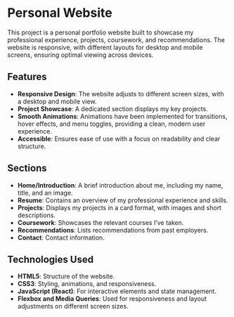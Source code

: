 # Personal Website

This project is a personal portfolio website built to showcase my professional experience, projects, coursework, and recommendations. The website is responsive, with different layouts for desktop and mobile screens, ensuring optimal viewing across devices.

## Features

- **Responsive Design**: The website adjusts to different screen sizes, with a desktop and mobile view.
- **Project Showcase**: A dedicated section displays my key projects.
- **Smooth Animations**: Animations have been implemented for transitions, hover effects, and menu toggles, providing a clean, modern user experience.
- **Accessible**: Ensures ease of use with a focus on readability and clear structure.

## Sections

- **Home/Introduction**: A brief introduction about me, including my name, title, and an image.
- **Resume**: Contains an overview of my professional experience and skills.
- **Projects**: Displays my projects in a card format, with images and short descriptions.
- **Coursework**: Showcases the relevant courses I’ve taken.
- **Recommendations**: Lists recommendations from past employers.
- **Contact**: Contact information.

## Technologies Used

- **HTML5**: Structure of the website.
- **CSS3**: Styling, animations, and responsiveness.
- **JavaScript (React)**: For interactive elements and state management.
- **Flexbox and Media Queries**: Used for responsiveness and layout adjustments on different screen sizes.
